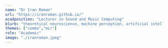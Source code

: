 ```yaml
---
name: "Dr Iran Roman"
url: "https://iranroman.github.io/"
acadposition: "Lecturer in Sound and Music Computing"
blurb: "theoretical neuroscience, machine perception, artificial intelligence"
themes: ["comma","mir"]
role: "Academic"
image: "./iranroman.jpeg"
---
```

